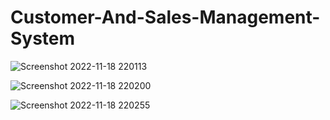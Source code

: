# Customer-And-Sales-Management-System
![Screenshot 2022-11-18 220113](https://user-images.githubusercontent.com/92875984/202799166-6c713ee0-bce5-44d5-976c-acc2f2236a78.png)

![Screenshot 2022-11-18 220200](https://user-images.githubusercontent.com/92875984/202799284-1bb12e5a-626f-4e81-8b84-b21abe02757c.png)

![Screenshot 2022-11-18 220255](https://user-images.githubusercontent.com/92875984/202799191-462eb364-c563-4718-a780-4f8d3837916a.png)

